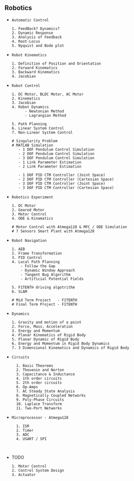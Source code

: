 ## Robotics

- `Automatic Control`

      1. FeedBack? Dynamics?
      2. Dynamic Response
      3. Analysis of Feedback
      4. Root-Locus
      5. Nyquist and Bode plot


- `Robot Kinematics`

      1. Definition of Position and Orientation 
      2. Forward Kinematics
      3. Backward Kinematics
      4. Jacobian

- `Robot Control`
  
      1. DC Motor, BLDC Motor, AC Motor 
      2. Kinematics
      3. Jacobian
      4. Robot Dynamics
            - Newtonian Method 
            - Lagrangian Method 
            
      5. Path Planning            
      6. Linear System Control 
      7. Non-Linear System Control 

      # Singularity Problem 
      # MATLAB Simulation 
         - 1 DOF Pendulum Control Simulation 
         - 2 DOF Pendulum Control Simulation
         - 3 DOF Pendulum Control Simulation
         - 1 Link Parameter Estimation
         - 2 Link Parameter Estimation

         - 1 DOF PID CTM Controller (Joint Space)
         - 2 DOF PID CTM Controller (Cartesian Space)
         - 3 DOF PID CTM Controller (Joint Space)
         - 3 DOF PID CTM Controller (Cartesian Space)

- `Robotics Experiment`

      1. DC Motor
      2. Geared Motor
      3. Motor Control
      4. ODE & Kinematics
  
      # Motor Control with Atmega128 & MFC / ODE Simulation
      # 7 Sensors Smart Plant with Atmega128


- `Robot Navigation`

      1. AEB
      2. Frame Transformation
      3. PID Control
      4. Local Path Planning
          - Follow the Gap
          - Dynamic Window Approach
          - Tangent Bug Algorithm
          - Artificial Potential Fields

      5. F1TENTH driving algotrithm
      6. SLAM

      # Mid Term Project   - F1TENTH 
      # Final Term Project - F1TENTH

- `Dynamics`

      1. Gravity and motion of a point 
      2. Force, Mass, Acceleration 
      3. Energy and Momentum 
      4. Planar Kinematics of Rigid Body 
      5. Planar Dynamic of Rigid Body 
      6. Energy and Momentum in Rigid Body Dynamics 
      7. 3 Dimensional Kinematics and Dynamics of Rigid Body

- `Circuits`
      
        1. Basic Theorems
        2. Thevenin and Norton
        3. Capacitance & Inductance
        4. 1th order circuits
        5. 2th order circuits      
        6. Op-Amps
        7. AC Steady State Analysis
        8. Magnetically Coupled Networks
        9. Poly-Phase Circuits
        10. Laplace Transform 
        11. Two-Port Networks

- `Microprocessor - Atmega128`

        1. ISR
        2. Timer
        3. ADC
        4. USART / SPI

<br>

- TODO 

      1. Motor Control 
      2. Control System Design
      3. Actuator 

      
